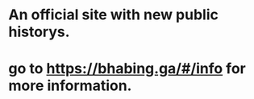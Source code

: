 # An official site with new public historys.

# go to https://bhabing.ga/#/info for more information.
